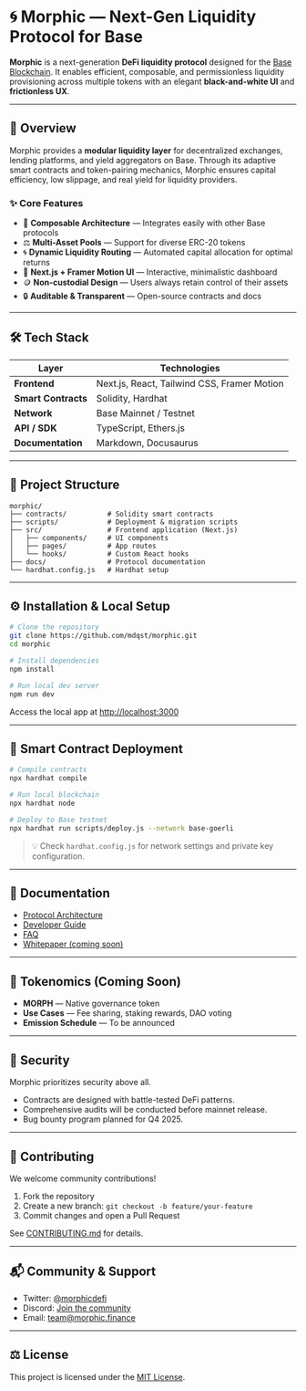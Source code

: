 # 🌀 Morphic — Next-Gen Liquidity Protocol for Base

**Morphic** is a next-generation **DeFi liquidity protocol** designed for the [Base Blockchain](https://base.org).
It enables efficient, composable, and permissionless liquidity provisioning across multiple tokens with an elegant **black-and-white UI** and **frictionless UX**.

---

## 🚀 Overview

Morphic provides a **modular liquidity layer** for decentralized exchanges, lending platforms, and yield aggregators on Base.
Through its adaptive smart contracts and token-pairing mechanics, Morphic ensures capital efficiency, low slippage, and real yield for liquidity providers.

### ✨ Core Features

* 🧩 **Composable Architecture** — Integrates easily with other Base protocols
* ⚖️ **Multi-Asset Pools** — Support for diverse ERC-20 tokens
* 🌀 **Dynamic Liquidity Routing** — Automated capital allocation for optimal returns
* 🧠 **Next.js + Framer Motion UI** — Interactive, minimalistic dashboard
* 🪙 **Non-custodial Design** — Users always retain control of their assets
* 🔒 **Auditable & Transparent** — Open-source contracts and docs

---

## 🛠 Tech Stack

| Layer               | Technologies                                |
| ------------------- | ------------------------------------------- |
| **Frontend**        | Next.js, React, Tailwind CSS, Framer Motion |
| **Smart Contracts** | Solidity, Hardhat                           |
| **Network**         | Base Mainnet / Testnet                      |
| **API / SDK**       | TypeScript, Ethers.js                       |
| **Documentation**   | Markdown, Docusaurus                        |

---

## 🧩 Project Structure

```
morphic/
├── contracts/          # Solidity smart contracts
├── scripts/            # Deployment & migration scripts
├── src/                # Frontend application (Next.js)
│   ├── components/     # UI components
│   ├── pages/          # App routes
│   └── hooks/          # Custom React hooks
├── docs/               # Protocol documentation
└── hardhat.config.js   # Hardhat setup
```

---

## ⚙️ Installation & Local Setup

```bash
# Clone the repository
git clone https://github.com/mdqst/morphic.git
cd morphic

# Install dependencies
npm install

# Run local dev server
npm run dev
```

Access the local app at [http://localhost:3000](http://localhost:3000)

---

## 🧱 Smart Contract Deployment

```bash
# Compile contracts
npx hardhat compile

# Run local blockchain
npx hardhat node

# Deploy to Base testnet
npx hardhat run scripts/deploy.js --network base-goerli
```

> 💡 Check `hardhat.config.js` for network settings and private key configuration.

---

## 📖 Documentation

* [Protocol Architecture](docs/protocol.md)
* [Developer Guide](docs/developer-guide.md)
* [FAQ](docs/faq.md)
* [Whitepaper (coming soon)](docs/whitepaper.md)

---

## 🧠 Tokenomics (Coming Soon)

* **MORPH** — Native governance token
* **Use Cases** — Fee sharing, staking rewards, DAO voting
* **Emission Schedule** — To be announced

---

## 🔐 Security

Morphic prioritizes security above all.

* Contracts are designed with battle-tested DeFi patterns.
* Comprehensive audits will be conducted before mainnet release.
* Bug bounty program planned for Q4 2025.

---

## 🤝 Contributing

We welcome community contributions!

1. Fork the repository
2. Create a new branch: `git checkout -b feature/your-feature`
3. Commit changes and open a Pull Request

See [CONTRIBUTING.md](docs/contributing.md) for details.

---

## 📬 Community & Support

* Twitter: [@morphicdefi](https://twitter.com/morphicdefi)
* Discord: [Join the community](https://discord.gg/morphic)
* Email: [team@morphic.finance](mailto:spam@morphic.finance)

---

## ⚖️ License

This project is licensed under the [MIT License](LICENSE).
